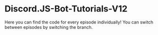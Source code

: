 # Discord.JS-Bot-Tutorials-V12
Here you can find the code for every episode individually!
You can switch between episodes by switching the branch.
